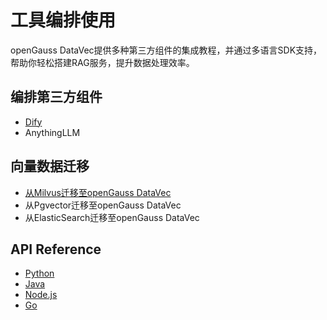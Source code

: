 # 工具编排使用

openGauss DataVec提供多种第三方组件的集成教程，并通过多语言SDK支持，帮助你轻松搭建RAG服务，提升数据处理效率。

## 编排第三方组件
- [Dify](dify.md)
- AnythingLLM

## 向量数据迁移
- [从Milvus迁移至openGauss DataVec](milvus2datavec.md)
- 从Pgvector迁移至openGauss DataVec
- 从ElasticSearch迁移至openGauss DataVec

## API Reference
- [Python](https://gitee.com/opengauss/openGauss-connector-python-psycopg2)
- [Java](https://gitee.com/opengauss/openGauss-connector-jdbc)
- [Node.js](https://gitee.com/opengauss/openGauss-connector-nodejs)
- [Go](integrationGo.md)


